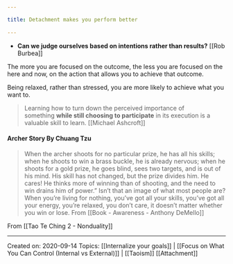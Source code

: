 ```yaml
---
title: Detachment makes you perform better 
---
```

- **Can we judge ourselves based on intentions rather than results?** [[Rob Burbea]]

The more you are focused on the outcome, the less you are focused on the here and now, on the action that allows you to achieve that outcome.

Being relaxed, rather than stressed, you are more likely to achieve what you want to.

> Learning how to turn down the perceived importance of something **while still choosing to participate** in its execution is a valuable skill to learn.
> [[Michael Ashcroft]]

#### Archer Story By Chuang Tzu
>  When the archer shoots for no particular prize, he has all his skills; when he shoots to win a brass buckle, he is already nervous; when he shoots for a gold prize, he goes blind, sees two targets, and is out of his mind. His skill has not changed, but the prize divides him. He cares! He thinks more of winning than of shooting, and the need to win drains him of power.” Isn’t that an image of what most people are? When you’re living for nothing, you’ve got all your skills, you’ve got all your energy, you’re relaxed, you don’t care, it doesn’t matter whether you win or lose.
	From [[Book - Awareness - Anthony DeMello]]


From [[Tao Te Ching 2 - Nonduality]]

------------------

Created on: 2020-09-14
Topics: [[Internalize your goals]] | [[Focus on What You Can Control (Internal vs External)]] | [[Taoism]] [[Attachment]]
